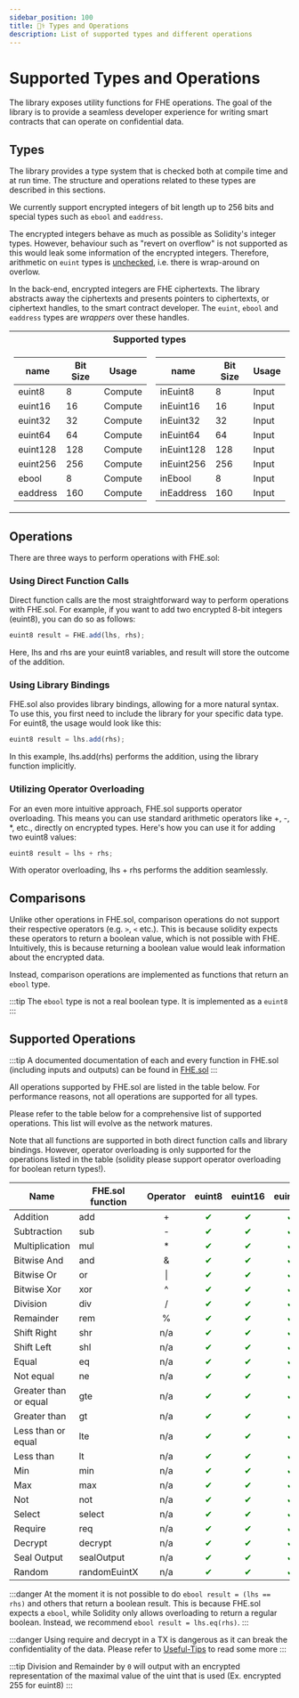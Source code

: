```yaml
---
sidebar_position: 100
title: 🧑‍⚕️ Types and Operations
description: List of supported types and different operations
---
```


# Supported Types and Operations

The library exposes utility functions for FHE operations. The goal of the library is to provide a seamless developer experience for writing smart contracts that can operate on confidential data.

## Types

The library provides a type system that is checked both at compile time and at run time. The structure and operations related to these types are described in this sections.

We currently support encrypted integers of bit length up to 256 bits and special types such as `ebool` and `eaddress`.

The encrypted integers behave as much as possible as Solidity's integer types. However, behaviour such as "revert on overflow" is not supported as this would leak some information of the encrypted integers. Therefore, arithmetic on `euint` types is [unchecked](https://docs.soliditylang.org/en/latest/control-structures.html#checked-or-unchecked-arithmetic), i.e. there is wrap-around on overlow.

In the back-end, encrypted integers are FHE ciphertexts. The library abstracts away the ciphertexts and presents pointers to ciphertexts, or ciphertext handles, to the smart contract developer. The `euint`, `ebool` and `eaddress` types are _wrappers_ over these handles.
<table>
<tr><th colspan="2"> Supported types </th></tr>
<tr><td>    

| name     | Bit Size | Usage   |
|----------|----------| ------- |
| euint8   | 8        | Compute |
| euint16  | 16       | Compute |
| euint32  | 32       | Compute |
| euint64  | 64       | Compute |
| euint128 | 128      | Compute |
| euint256 | 256      | Compute |
| ebool    | 8        | Compute |
| eaddress | 160      | Compute |
</td><td>    

| name       | Bit Size | Usage   |
|------------|----------| ------- |
| inEuint8   | 8        | Input   |
| inEuint16  | 16       | Input   |
| inEuint32  | 32       | Input   |
| inEuint64  | 64       | Input   |
| inEuint128 | 128      | Input   |
| inEuint256 | 256      | Input   |
| inEbool    | 8        | Input   |
| inEaddress | 160      | Input   |
</td></tr> </table>

## Operations

There are three ways to perform operations with FHE.sol:

### Using Direct Function Calls

Direct function calls are the most straightforward way to perform operations with FHE.sol. For example, if you want to add two encrypted 8-bit integers (euint8), you can do so as follows:

```javascript
euint8 result = FHE.add(lhs, rhs);
```

Here, lhs and rhs are your euint8 variables, and result will store the outcome of the addition.

### Using Library Bindings

FHE.sol also provides library bindings, allowing for a more natural syntax. To use this, you first need to include the library for your specific data type. For euint8, the usage would look like this:

```javascript
euint8 result = lhs.add(rhs);
```

In this example, lhs.add(rhs) performs the addition, using the library function implicitly.

### Utilizing Operator Overloading

For an even more intuitive approach, FHE.sol supports operator overloading. This means you can use standard arithmetic operators like +, -, \*, etc., directly on encrypted types. Here's how you can use it for adding two euint8 values:

```javascript
euint8 result = lhs + rhs;
```

With operator overloading, lhs + rhs performs the addition seamlessly.

## Comparisons

Unlike other operations in FHE.sol, comparison operations do not support their respective operators (e.g. `>`, `<` etc.).
This is because solidity expects these operators to return a boolean value, which is not possible with FHE.
Intuitively, this is because returning a boolean value would leak information about the encrypted data.

Instead, comparison operations are implemented as functions that return an `ebool` type.

:::tip
The `ebool` type is not a real boolean type. It is implemented as a `euint8`
:::

## Supported Operations


:::tip
A documented documentation of each and every function in FHE.sol (including inputs and outputs) can be found in [FHE.sol](../Solidity%20API/FHE.md)
:::

All operations supported by FHE.sol are listed in the table below. For performance reasons, not all operations are supported for all types.

Please refer to the table below for a comprehensive list of supported operations. This list will evolve as the network matures.

Note that all functions are supported in both direct function calls and library bindings. However, operator overloading is only supported for the operations listed in the table (solidity please support operator overloading for boolean return types!).

<style>
r { color: Red }
o { color: Orange }
g { color: Green }
</style>

| Name                  | FHE.sol function | Operator | euint8 | euint16 | euint32 | euint64 | euint128 | euint256 | ebool | eaddress |
|-----------------------|------------------|:--------:|:------:|:-------:|:-------:|:-------:|:--------:|:--------:|:-----:|:--------:|
| Addition              | add              |    +     |  <g>✔  |  <g>✔   |  <g>✔   |  <g>✔   |   <g>✔   |   <r>✘   |  n/a  |   n/a    |
| Subtraction           | sub              |    -     |  <g>✔  |  <g>✔   |  <g>✔   |  <g>✔   |   <g>✔   |   <r>✘   |  n/a  |   n/a    |
| Multiplication        | mul              |    \*    |  <g>✔  |  <g>✔   |  <g>✔   |  <g>✔   |   <r>✘   |   <r>✘   |  n/a  |   n/a    |
| Bitwise And           | and              |    &     |  <g>✔  |  <g>✔   |  <g>✔   |  <g>✔   |   <g>✔   |   <r>✘   | <g>✔  |   n/a    |
| Bitwise Or            | or               |    \|    |  <g>✔  |  <g>✔   |  <g>✔   |  <g>✔   |   <g>✔   |   <r>✘   | <g>✔  |   n/a    |
| Bitwise Xor           | xor              |    ^     |  <g>✔  |  <g>✔   |  <g>✔   |  <g>✔   |   <g>✔   |   <r>✘   | <g>✔  |   n/a    |
| Division              | div              |    /     |  <g>✔  |  <g>✔   |  <g>✔   |  <r>✘   |   <r>✘   |   <r>✘   |  n/a  |   n/a    |
| Remainder             | rem              |    %     |  <g>✔  |  <g>✔   |  <g>✔   |  <r>✘   |   <r>✘   |   <r>✘   |  n/a  |   n/a    |
| Shift Right           | shr              |   n/a    |  <g>✔  |  <g>✔   |  <g>✔   |  <g>✔   |   <g>✔   |   <r>✘   |  n/a  |   n/a    |
| Shift Left            | shl              |   n/a    |  <g>✔  |  <g>✔   |  <g>✔   |  <g>✔   |   <g>✔   |   <r>✘   |  n/a  |   n/a    |
| Equal                 | eq               |   n/a    |  <g>✔  |  <g>✔   |  <g>✔   |  <g>✔   |   <g>✔   |   <g>✔   | <g>✔  |   <g>✔   |
| Not equal             | ne               |   n/a    |  <g>✔  |  <g>✔   |  <g>✔   |  <g>✔   |   <g>✔   |   <g>✔   | <g>✔  |   <g>✔   |
| Greater than or equal | gte              |   n/a    |  <g>✔  |  <g>✔   |  <g>✔   |  <g>✔   |   <g>✔   |   <r>✘   |  n/a  |   n/a    |
| Greater than          | gt               |   n/a    |  <g>✔  |  <g>✔   |  <g>✔   |  <g>✔   |   <g>✔   |   <r>✘   |  n/a  |   n/a    |
| Less than or equal    | lte              |   n/a    |  <g>✔  |  <g>✔   |  <g>✔   |  <g>✔   |   <g>✔   |   <r>✘   |  n/a  |   n/a    |
| Less than             | lt               |   n/a    |  <g>✔  |  <g>✔   |  <g>✔   |  <g>✔   |   <g>✔   |   <r>✘   |  n/a  |   n/a    |
| Min                   | min              |   n/a    |  <g>✔  |  <g>✔   |  <g>✔   |  <g>✔   |   <g>✔   |   <r>✘   |  n/a  |   n/a    |
| Max                   | max              |   n/a    |  <g>✔  |  <g>✔   |  <g>✔   |  <g>✔   |   <g>✔   |   <r>✘   |  n/a  |   n/a    |
| Not                   | not              |   n/a    |  <g>✔  |  <g>✔   |  <g>✔   |  <g>✔   |   <g>✔   |   <r>✘   | <g>✔  |   n/a    |
| Select                | select           |   n/a    |  <g>✔  |  <g>✔   |  <g>✔   |  <g>✔   |   <g>✔   |   <g>✔   | <g>✔  |   <g>✔   |
| Require               | req              |   n/a    |  <g>✔  |  <g>✔   |  <g>✔   |  <g>✔   |   <g>✔   |   <g>✔   | <g>✔  |   <g>✔   |
| Decrypt               | decrypt          |   n/a    |  <g>✔  |  <g>✔   |  <g>✔   |  <g>✔   |   <g>✔   |   <g>✔   | <g>✔  |   <g>✔   |
| Seal Output           | sealOutput       |   n/a    |  <g>✔  |  <g>✔   |  <g>✔   |  <g>✔   |   <g>✔   |   <g>✔   | <g>✔  |   <g>✔   |
| Random                | randomEuintX     |   n/a    |  <g>✔  |  <g>✔   |  <g>✔   |  <g>✔   |   <g>✔   |   <g>✔   | <r>✘  |   <r>✘   |

:::danger
At the moment it is not possible to do `ebool result = (lhs == rhs)` and others that return a boolean result. This is because FHE.sol expects a `ebool`, while Solidity only allows overloading to return a regular boolean.
Instead, we recommend `ebool result = lhs.eq(rhs)`.
:::

:::danger
Using require and decrypt in a TX is dangerous as it can break the confidentiality of the data. Please refer to [Useful-Tips](./Useful-Tips.md) to read some more
:::

:::tip
Division and Remainder by `0` will output with an encrypted representation of the maximal value of the uint that is used (Ex. encrypted 255 for euint8)
:::
